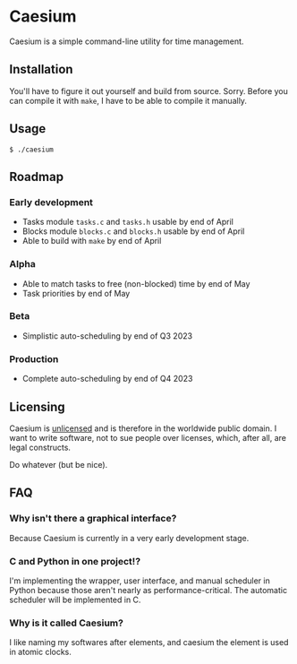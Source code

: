 # Caesium
Caesium is a simple command-line utility for time management.


## Installation
You'll have to figure it out yourself and build from source.
Sorry.
Before you can compile it with `make`, I have to be able to compile it manually.


## Usage
```
$ ./caesium
```


## Roadmap

### Early development
- Tasks module `tasks.c` and `tasks.h` usable by end of April
- Blocks module `blocks.c` and `blocks.h` usable by end of April
- Able to build with `make` by end of April

### Alpha
- Able to match tasks to free (non-blocked) time by end of May
- Task priorities by end of May

### Beta
- Simplistic auto-scheduling by end of Q3 2023

### Production
- Complete auto-scheduling by end of Q4 2023


## Licensing
Caesium is [unlicensed](https://unlicense.org/) and is therefore in the
worldwide public domain. I want to write software, not to sue people over
licenses, which, after all, are legal constructs.

Do whatever (but be nice).

## FAQ

### Why isn't there a graphical interface?
Because Caesium is currently in a very early development stage.

### C and Python in one project!?
I'm implementing the wrapper, user interface, and manual scheduler in Python
because those aren't nearly as performance-critical. The automatic scheduler
will be implemented in C.

### Why is it called Caesium?
I like naming my softwares after elements, and caesium the element is used in
atomic clocks.
